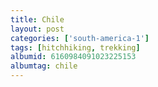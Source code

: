 ```yaml
---
title: Chile
layout: post
categories: ['south-america-1']
tags: [hitchhiking, trekking]
albumid: 6160984091023225153
albumtag: chile
---
```

